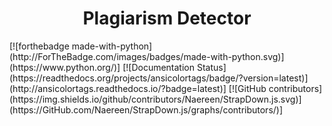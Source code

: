 <center><h1>Plagiarism Detector</h1></center>
[![forthebadge made-with-python](http://ForTheBadge.com/images/badges/made-with-python.svg)](https://www.python.org/)]
[![Documentation Status](https://readthedocs.org/projects/ansicolortags/badge/?version=latest)](http://ansicolortags.readthedocs.io/?badge=latest)]
[![GitHub contributors](https://img.shields.io/github/contributors/Naereen/StrapDown.js.svg)](https://GitHub.com/Naereen/StrapDown.js/graphs/contributors/)]
